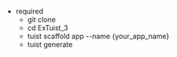 * required
  * git clone
  * cd ExTuist_3
  * tuist scaffold app --name {your_app_name}
  * tuist generate
